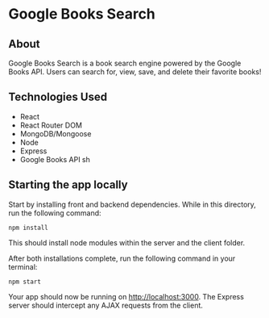 # Google Books Search

## About 
Google Books Search is a book search engine powered by the Google Books API. Users can search for, view, save, and delete their favorite books! 
  
## Technologies Used
+ React
+ React Router DOM
+ MongoDB/Mongoose
+ Node
+ Express
+ Google Books API
sh
## Starting the app locally

Start by installing front and backend dependencies. While in this directory, run the following command:

```
npm install
```

This should install node modules within the server and the client folder.

After both installations complete, run the following command in your terminal:

```
npm start
```

Your app should now be running on <http://localhost:3000>. The Express server should intercept any AJAX requests from the client.


